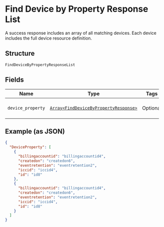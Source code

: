 
# Find Device by Property Response List

A success response includes an array of all matching devices. Each device includes the full device resource definition.

## Structure

`FindDeviceByPropertyResponseList`

## Fields

| Name | Type | Tags | Description |
|  --- | --- | --- | --- |
| `device_property` | [`Array<FindDeviceByPropertyResponse>`](../../doc/models/find-device-by-property-response.md) | Optional | **Constraints**: *Maximum Items*: `100` |

## Example (as JSON)

```json
{
  "DeviceProperty": [
    {
      "billingaccountid": "billingaccountid4",
      "createdon": "createdon6",
      "eventretention": "eventretention2",
      "iccid": "iccid4",
      "id": "id8"
    },
    {
      "billingaccountid": "billingaccountid4",
      "createdon": "createdon6",
      "eventretention": "eventretention2",
      "iccid": "iccid4",
      "id": "id8"
    }
  ]
}
```

